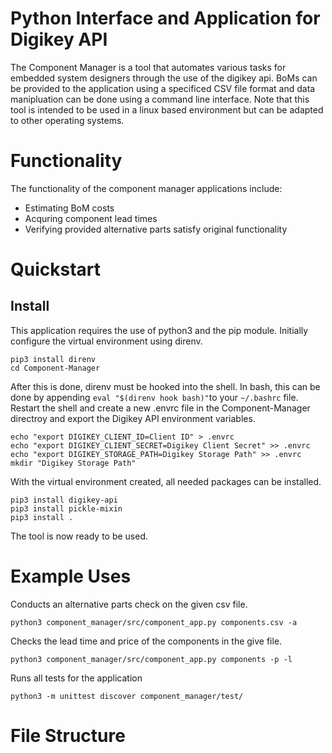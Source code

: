 # Python Interface and Application for Digikey API
The Component Manager is a tool that automates various tasks for embedded system designers through the use of the digikey api. BoMs can be provided to the application using a specificed CSV file format and data manipluation can be done using a command line interface. Note that this tool is intended to be used in a linux based environment but can be adapted to other operating systems.

# Functionality
The functionality of the component manager applications include:
  - Estimating BoM costs
  - Acquring component lead times
  - Verifying provided alternative parts satisfy original functionality

# Quickstart
## Install
This application requires the use of python3 and the pip module. Initially configure the virtual environment using direnv.
```
pip3 install direnv
cd Component-Manager
```
After this is done, direnv must be hooked into the shell. In bash, this can be done by appending ```eval "$(direnv hook bash)"```to your ```~/.bashrc``` file. Restart the shell and create a new .envrc file in the Component-Manager directroy and export the Digikey API environment variables.
```
echo "export DIGIKEY_CLIENT_ID=Client ID" > .envrc
echo "export DIGIKEY_CLIENT_SECRET=Digikey Client Secret" >> .envrc
echo "export DIGIKEY_STORAGE_PATH=Digikey Storage Path" >> .envrc
mkdir "Digikey Storage Path"
```
With the virtual environment created, all needed packages can be installed.
```
pip3 install digikey-api
pip3 install pickle-mixin
pip3 install .
```
The tool is now ready to be used.
# Example Uses
Conducts an alternative parts check on the given csv file.
```
python3 component_manager/src/component_app.py components.csv -a
```
Checks the lead time and price of the components in the give file.
```
python3 component_manager/src/component_app.py components -p -l
```
Runs all tests for the application
```
python3 -m unittest discover component_manager/test/
```
# File Structure

